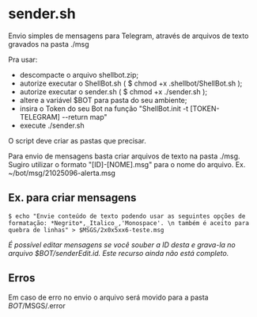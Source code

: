 # sender.sh

Envio simples de mensagens para Telegram, através de arquivos de texto gravados na pasta ./msg

Pra usar:
- descompacte o arquivo shellbot.zip;
- autorize executar o ShellBot.sh ( $ chmod +x .shellbot/ShellBot.sh );
- autorize executar o sender.sh ( $ chmod +x ./sender.sh );
- altere a variável $BOT para pasta do seu ambiente;
- insira o Token do seu Bot na função "ShellBot.init -t [TOKEN-TELEGRAM] --return map"
- execute ./sender.sh

O script deve criar as pastas que precisar.

Para envio de mensagens basta criar arquivos de texto na pasta ./msg.
Sugiro utilizar o formato "[ID]-[NOME].msg" para o nome do arquivo.
  Ex. ~/bot/msg/21025096-alerta.msg
  
 ## Ex. para criar mensagens
`$ echo "Envie conteúdo de texto podendo usar as seguintes opções de formatação: *Negrito*,_Italico_,'Monospace'.
\n também é aceito para quebra de linhas" > $MSGS/2x0x5xx6-teste.msg`

_É possível editar mensagens se você souber a ID desta e grava-la no
arquivo $BOT/senderEdit.id. Este recurso ainda não está completo._



## Erros
Em caso de erro no envio o arquivo será movido para a pasta $BOT/$MSGS/.error


